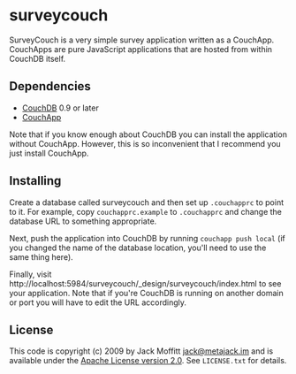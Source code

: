 # surveycouch

SurveyCouch is a very simple survey application written as a
CouchApp.  CouchApps are pure JavaScript applications that are hosted
from within CouchDB itself.

## Dependencies

* [CouchDB](http://couchdb.org) 0.9 or later
* [CouchApp](http://github.com/jchris/couchapp/tree/master)

Note that if you know enough about CouchDB you can install the
application without CouchApp.  However, this is so inconvenient that I
recommend you just install CouchApp.

## Installing

Create a database called surveycouch and then set up `.couchapprc` to
point to it.  For example, copy `couchapprc.example` to `.couchapprc`
and change the database URL to something appropriate.

Next, push the application into CouchDB by running `couchapp push
local` (if you changed the name of the database location, you'll need
to use the same thing here).

Finally, visit
http://localhost:5984/surveycouch/_design/surveycouch/index.html
to see your application.  Note that if you're CouchDB is running on
another domain or port you will have to edit the URL accordingly.

## License

This code is copyright (c) 2009 by Jack Moffitt <jack@metajack.im> and
is available under the [Apache License version
2.0](http://www.gnu.org/licenses/gpl.html).  See `LICENSE.txt` for
details.
